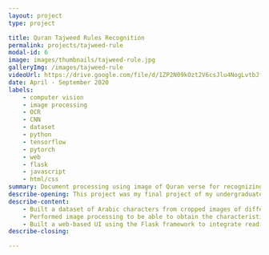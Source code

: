 ```yaml
---
layout: project
type: project

title: Quran Tajweed Rules Recognition
permalink: projects/tajweed-rule
modal-id: 6
image: images/thumbnails/tajweed-rule.jpg
galleryImg: /images/tajweed-rule
videoUrl: https://drive.google.com/file/d/1ZP2N09kOzt2V6csJlu4NogLvtbJfZf7L/preview?resourcekey=null
date: April - September 2020
labels:
    - computer vision
    - image processing
    - OCR
    - CNN
    - dataset
    - python
    - tensorflow
    - pytorch
    - web
    - flask
    - javascript
    - html/css
summary: Document processing using image of Quran verse for recognizing the tajweed rules type and it's location.
describe-opening: This project was my final project of my undergraduate studies at Universitas Gadjah Mada, majoring in Electronics and Instrumentation, Department of Computer Science and Electronics. The aim of my final project is to develop a method for recognizing the reading law contained in the verses of the Quran with input in the form of images and to create a web-based user interface to display the results of each process. This project consists of the following work
describe-content:
    - Built a dataset of Arabic characters from cropped images of different variations of Arabic letters in 10 types of fonts. Implemented by creating a simple tool for automatic cropping and saving with a user interface created using the PySimpleGUI library in Python.
    - Performed image processing to be able to obtain the characteristics of Arabic letters in the image of the Al-Quran verse needed for the purposes of determining the reading law, including character detection that marks the occurrence of the reading law by using template matching, designing algorithms for character segmentation using image pixel values, and performing Arabic character recognition using Convolutional Neural Network (CNN) from the created dataset.
    - Built a web-based UI using the Flask framework to integrate reading law recognition methods built in Python with a user interface built in html, css and javascript.
describe-closing:

---
```

